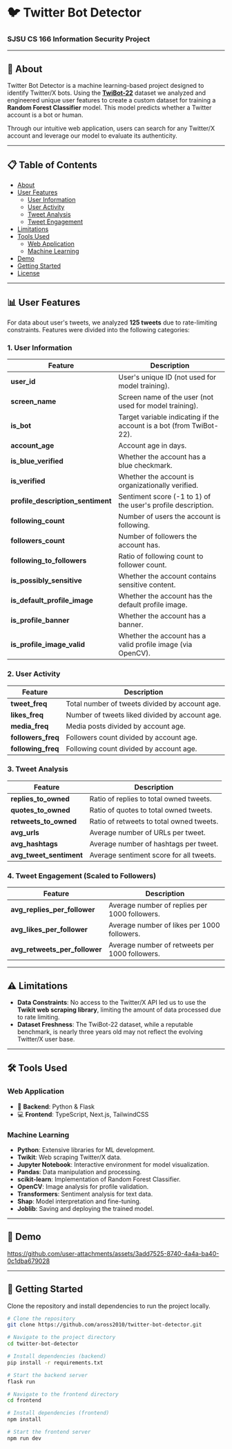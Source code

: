 # 🐦 Twitter Bot Detector  
### SJSU CS 166 Information Security Project  

---

## 📖 About

Twitter Bot Detector is a machine learning-based project designed to identify Twitter/X bots. Using the **[TwiBot-22](https://twibot22.github.io/)** dataset we analyzed and engineered unique user features to create a custom dataset for training a **Random Forest Classifier** model. This model predicts whether a Twitter account is a bot or human.

Through our intuitive web application, users can search for any Twitter/X account and leverage our model to evaluate its authenticity.  

---

## 📋 Table of Contents
- [About](#about)
- [User Features](#user-features)
  - [User Information](#user-information)
  - [User Activity](#user-activity)
  - [Tweet Analysis](#tweet-analysis)
  - [Tweet Engagement](#tweet-engagement)
- [Limitations](#limitations)
- [Tools Used](#tools-used)
  - [Web Application](#web-application)
  - [Machine Learning](#machine-learning)
- [Demo](#demo)
- [Getting Started](#getting-started)
- [License](#license)

---

## 📊 User Features

For data about user's tweets, we analyzed **125 tweets** due to rate-limiting constraints. Features were divided into the following categories:

### **1. User Information**
| Feature                     | Description                                                                 |
|-----------------------------|-----------------------------------------------------------------------------|
| **user_id**                 | User's unique ID (not used for model training).                            |
| **screen_name**             | Screen name of the user (not used for model training).                     |
| **is_bot**                  | Target variable indicating if the account is a bot (from TwiBot-22).       |
| **account_age**             | Account age in days.                                                       |
| **is_blue_verified**        | Whether the account has a blue checkmark.                                  |
| **is_verified**             | Whether the account is organizationally verified.                         |
| **profile_description_sentiment** | Sentiment score (-1 to 1) of the user's profile description.           |
| **following_count**         | Number of users the account is following.                                  |
| **followers_count**         | Number of followers the account has.                                       |
| **following_to_followers**  | Ratio of following count to follower count.                                |
| **is_possibly_sensitive**   | Whether the account contains sensitive content.                            |
| **is_default_profile_image**| Whether the account has the default profile image.                        |
| **is_profile_banner**       | Whether the account has a banner.                                          |
| **is_profile_image_valid**  | Whether the account has a valid profile image (via OpenCV).               |

### **2. User Activity**
| Feature                     | Description                                                                 |
|-----------------------------|-----------------------------------------------------------------------------|
| **tweet_freq**              | Total number of tweets divided by account age.                             |
| **likes_freq**              | Number of tweets liked divided by account age.                             |
| **media_freq**              | Media posts divided by account age.                                        |
| **followers_freq**          | Followers count divided by account age.                                    |
| **following_freq**          | Following count divided by account age.                                    |

### **3. Tweet Analysis**
| Feature                     | Description                                                                 |
|-----------------------------|-----------------------------------------------------------------------------|
| **replies_to_owned**        | Ratio of replies to total owned tweets.                                     |
| **quotes_to_owned**         | Ratio of quotes to total owned tweets.                                      |
| **retweets_to_owned**       | Ratio of retweets to total owned tweets.                                    |
| **avg_urls**                | Average number of URLs per tweet.                                           |
| **avg_hashtags**            | Average number of hashtags per tweet.                                       |
| **avg_tweet_sentiment**     | Average sentiment score for all tweets.                                     |

### **4. Tweet Engagement (Scaled to Followers)**
| Feature                     | Description                                                                 |
|-----------------------------|-----------------------------------------------------------------------------|
| **avg_replies_per_follower**| Average number of replies per 1000 followers.                              |
| **avg_likes_per_follower**  | Average number of likes per 1000 followers.                                |
| **avg_retweets_per_follower**| Average number of retweets per 1000 followers.                            |

---

## ⚠️ Limitations

- **Data Constraints**: No access to the Twitter/X API led us to use the **Twikit web scraping library**, limiting the amount of data processed due to rate limiting.
- **Dataset Freshness**: The TwiBot-22 dataset, while a reputable benchmark, is nearly three years old may not reflect the evolving Twitter/X user base.

---

## 🛠 Tools Used

### Web Application
- 🐍 **Backend**: Python & Flask  
- 💻 **Frontend**: TypeScript, Next.js, TailwindCSS  

### Machine Learning
- **Python**: Extensive libraries for ML development.  
- **Twikit**: Web scraping Twitter/X data.
- **Jupyter Notebook**: Interactive environment for model visualization.
- **Pandas**: Data manipulation and processing.  
- **scikit-learn**: Implementation of Random Forest Classifier.  
- **OpenCV**: Image analysis for profile validation.  
- **Transformers**: Sentiment analysis for text data.  
- **Shap**: Model interpretation and fine-tuning.  
- **Joblib**: Saving and deploying the trained model.  

---

## 🎥 Demo



https://github.com/user-attachments/assets/3add7525-8740-4a4a-ba40-0c1dba679028



---

## 🚀 Getting Started

Clone the repository and install dependencies to run the project locally.

```bash
# Clone the repository
git clone https://github.com/aross2010/twitter-bot-detector.git

# Navigate to the project directory
cd twitter-bot-detector

# Install dependencies (backend)
pip install -r requirements.txt

# Start the backend server
flask run

# Navigate to the frontend directory
cd frontend

# Install dependencies (frontend)
npm install

# Start the frontend server
npm run dev
